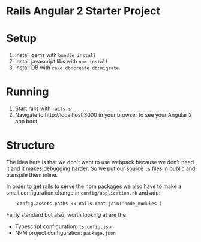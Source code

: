 # Rails Angular 2 Starter Project

# Setup

1. Install gems with `bundle install`
2. Install javascript libs with `npm install`
3. Install DB with `rake db:create db:migrate`

# Running

1. Start rails with `rails s`
2. Navigate to http://localhost:3000 in your browser to see your Angular 2 app boot

# Structure

The idea here is that we don't want to use webpack because we don't need it
and it makes debugging harder. So we put our source `ts` files in public
and transpile them inline.  

In order to get rails to serve the npm packages we also have to make a small
configuration change in `config/application.rb` and add:

```
    config.assets.paths << Rails.root.join('node_modules')
```

Fairly standard but also, worth looking at are the

* Typescript configuration: `tsconfig.json`
* NPM project configuration: `package.json`

